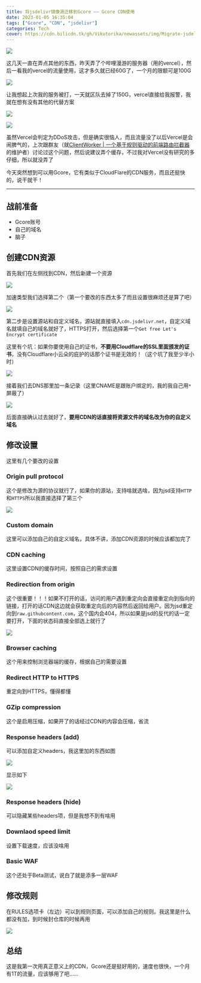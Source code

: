 ```yaml
---
title: 将jsdelivr镜像源迁移到Gcore —— Gcore CDN使用
date: 2023-01-05 16:35:04
tags: ["Gcore", "CDN", "jsdelivr"]
categories: Tech
cover: https://cdn.bilicdn.tk/gh/Vikutorika/newassets/img/Migrate-jsdelivr-mirror-to-Gcore/msedge-20230105-165402.png
---
```


![](https://cdn.bilicdn.tk/gh/Vikutorika/newassets/img/Migrate-jsdelivr-mirror-to-Gcore/msedge-20230105-165402.png)

这几天一直在弄点其他的东西，昨天弄了个哔哩漫游的服务器（用的vercel），然后一看我的vercel的流量使用，这才多久就已经60G了，一个月的限额可是100G

![](https://cdn.bilicdn.tk/gh/Vikutorika/newassets/img/Migrate-jsdelivr-mirror-to-Gcore/chrome-20230105-165635.png)

让我想起上次我的服务被打，一天就区队去掉了150G，vercel直接给我报警，我就在想有没有其他的代替方案

![](https://cdn.bilicdn.tk/gh/Vikutorika/newassets/img/Migrate-jsdelivr-mirror-to-Gcore/chrome-20230105-165741.png)

![](https://cdn.bilicdn.tk/gh/Vikutorika/newassets/img/Migrate-jsdelivr-mirror-to-Gcore/ApplicationFrameHost-20230105-170152.png)

虽然Vercel会判定为DDoS攻击，但是确实很恼人，而且流量没了以后Vercel是会闹脾气的，上次跟群友（就[ClientWorker | 一个基于规则驱动的前端路由拦截器](https://clientworker.js.org/)的维护者）讨论过这个问题，然后说建议弄个缓存，不过我对Vercel没有研究的多仔细，所以就没弄了

今天突然想到可以用Gcore，它有类似于CloudFlare的CDN服务，而且还挺快的，说干就干！

---

## 战前准备

- Gcore账号
- 自己的域名
- 脑子

## 创建CDN资源

首先我们在左侧找到CDN，然后新建一个资源

![](https://cdn.bilicdn.tk/gh/Vikutorika/newassets/img/Migrate-jsdelivr-mirror-to-Gcore/msedge-20230105-174403.png)

加速类型我们选择第二个（第一个要改的东西太多了而且设置很麻烦还是算了吧）

![](https://cdn.bilicdn.tk/gh/Vikutorika/newassets/img/Migrate-jsdelivr-mirror-to-Gcore/msedge-20230105-174752.png)

第二步是设置源站和自定义域名，源站就直接填入`cdn.jsdelivr.net`，自定义域名就填自己的域名就好了，HTTPS打开，然后选择第一个`Get free Let's Encrypt certificate`

这里有个坑：如果你要使用自己的证书，**不要用Cloudflare的SSL里面颁发的证书**，没有Cloudflare小云朵的庇护的话那个证书是无效的！（这个坑了我至少半小时）

![](https://cdn.bilicdn.tk/gh/Vikutorika/newassets/img/Migrate-jsdelivr-mirror-to-Gcore/msedge-20230105-175007.png)

接着我们去DNS那里加一条记录（这里CNAME是跟账户绑定的，我的我自己用`*`屏蔽了）

![](https://cdn.bilicdn.tk/gh/Vikutorika/newassets/img/Migrate-jsdelivr-mirror-to-Gcore/msedge-20230105-175332.png)

后面直接确认过去就好了，**要用CDN的话直接将资源文件的域名改为你的自定义域名**

## 修改设置

这里有几个要改的设置

### Origin pull protocol

这个是修改为源的协议就行了，如果你的源站，支持啥就选啥，因为jsd支持`HTTP`和`HTTPS`所以我直接选择了第三个

![](https://cdn.bilicdn.tk/gh/Vikutorika/newassets/img/Migrate-jsdelivr-mirror-to-Gcore/msedge-20230105-175745.png)

### Custom domain

这里可以添加自己的自定义域名，具体不讲，添加CDN资源的时候应该都加完了

### CDN caching

这里设置CDN的缓存时间，按照自己的需求设置

### Redirection from origin

这个很重要！！！如果不打开的话，访问的用户遇到重定向会直接重定向到指向的链接，打开的话CDN这边就会获取重定向后的内容然后返回给用户。因为jsd重定向到`raw.githubcontent.com`，这个国内会404，所以如果是jsd的反代的话一定要打开，下面的状态码直接全部选上就行了

![](https://cdn.bilicdn.tk/gh/Vikutorika/newassets/img/Migrate-jsdelivr-mirror-to-Gcore/msedge-20230105-180023.png)

### Browser caching

这个用来控制浏览器端的缓存，根据自己的需要设置

### Redirect HTTP to HTTPS

重定向到HTTPS，懂得都懂

### GZip compression

这个是启用压缩，如果开了的话经过CDN的内容会压缩，省流

### Response headers (add)

可以添加自定义headers，我这里加的东西如图

![](https://cdn.bilicdn.tk/gh/Vikutorika/newassets/img/Migrate-jsdelivr-mirror-to-Gcore/msedge-20230105-180211.png)

显示如下

![](https://cdn.bilicdn.tk/gh/Vikutorika/newassets/img/Migrate-jsdelivr-mirror-to-Gcore/msedge-20230105-180300.png)

### Response headers (hide)

可以隐藏某些headers项，但是我想不到有啥用

### Downlaod speed limit

设置下载速度，应该没啥用

### Basic WAF

这个还处于Beta测试，说白了就是添多一层WAF

## 修改规则

在RULES选项卡（左边）可以到规则页面，可以添加自己的规则。我这里是什么都没有加，到时候封仓库的时候再用

![](https://cdn.bilicdn.tk/gh/Vikutorika/newassets/img/Migrate-jsdelivr-mirror-to-Gcore/msedge-20230105-180529.png)

## 总结

这是我第一次用真正意义上的CDN，Gcore还是挺好用的，速度也很快，一个月有1T的流量，应该够用了吧……
